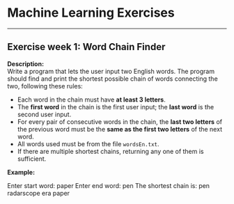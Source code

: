 # Machine Learning Exercises
---

## Exercise week 1: Word Chain Finder

**Description:**  
Write a program that lets the user input two English words. The program should find and print the shortest possible chain of words connecting the two, following these rules:

- Each word in the chain must have **at least 3 letters**.
- The **first word** in the chain is the first user input; the **last word** is the second user input.
- For every pair of consecutive words in the chain, the **last two letters** of the previous word must be the **same as the first two letters** of the next word.
- All words used must be from the file `wordsEn.txt`.
- If there are multiple shortest chains, returning any one of them is sufficient.

**Example:**

Enter start word: paper
Enter end word: pen
The shortest chain is:
pen
radarscope
era
paper

